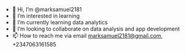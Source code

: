- 👋 Hi, I’m @marksamuel2181
- 👀 I’m interested in learning
- 🌱 I’m currently learning data analytics
- 💞️ I’m looking to collaborate on data analysis and app development
- 📫 How to reach me via email marksamuel2181@gmail.com, +2347063161585

<!---
marksamuel2181/marksamuel2181 is a ✨ special ✨ repository because its `README.md` (this file) appears on your GitHub profile.
You can click the Preview link to take a look at your changes.
--->
